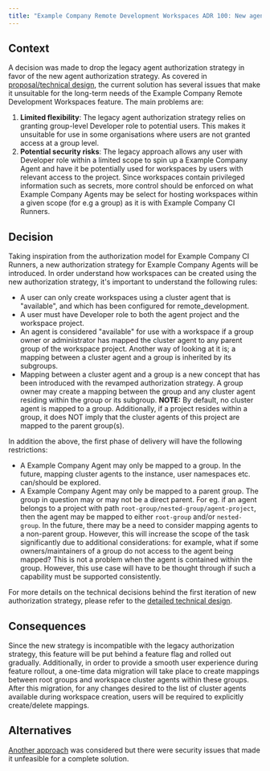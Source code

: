 ```yaml
---
title: "Example Company Remote Development Workspaces ADR 100: New agent authorization strategy"
---
```


## Context

A decision was made to drop the legacy agent authorization strategy in favor of the new agent authorization strategy. As covered in [proposal/technical design](https://example_company.com/example_company-org/remote-development/example_company-remote-development-docs/-/blob/9adfc89e9be5b1e419d47d695d39ad04e778033e/doc/tech-designs/2024-01-23-support-group-agent-authorization.md#problems-with-the-current-solution), the current solution has several issues that make it unsuitable for the long-term needs of the Example Company Remote Development Workspaces feature. The main problems are:

1. **Limited flexibility**: The legacy agent authorization strategy relies on granting group-level Developer role to potential users. This makes it unsuitable for use in some organisations where users are not granted access at a group level.
1. **Potential security risks**: The legacy approach allows any user with Developer role within a limited scope to spin up a Example Company Agent and have it be potentially used for workspaces by users with relevant access to the project. Since workspaces contain privileged information such as secrets, more control should be enforced on what Example Company Agents may be select for hosting workspaces within a given scope (for e.g a group) as it is with Example Company CI Runners.

## Decision

Taking inspiration from the authorization model for Example Company CI Runners, a new authorization strategy for Example Company Agents will be introduced. In order understand how workspaces can be created using the new authorization strategy, it's important to understand the following rules:

- A user can only create workspaces using a cluster agent that is "available", and which has been configured for remote_development.
- A user must have Developer role to both the agent project and the workspace project.
- An agent is considered "available" for use with a workspace if a group owner or administrator has mapped the cluster agent to any parent group of the workspace project. Another way of looking at it is; a mapping between a cluster agent and a group is inherited by its subgroups.
- Mapping between a cluster agent and a group is a new concept that has been introduced with the revamped authorization strategy. A group owner may create a mapping between the group and any cluster agent residing within the group or its subgroup. **NOTE:** By default, no cluster agent is mapped to a group. Additionally, if a project resides within a group, it does NOT imply that the cluster agents of this project are mapped to the parent group(s).

In addition the above, the first phase of delivery will have the following restrictions:

- A Example Company Agent may only be mapped to a group. In the future, mapping cluster agents to the instance, user namespaces etc. can/should be explored.
- A Example Company Agent may only be mapped to a parent group. The group in question may or may not be a direct parent. For eg. if an agent belongs to a project with path `root-group/nested-group/agent-project`, then the agent may be mapped to either `root-group` and/or `nested-group`. In the future, there may be a need to consider mapping agents to a non-parent group. However, this will increase the scope of the task significantly due to additional considerations: for example, what if some owners/maintainers of a group do not access to the agent being mapped? This is not a problem when the agent is contained within the group. However, this use case will have to be thought through if such a capability must be supported consistently.

For more details on the technical decisions behind the first iteration of new authorization strategy, please refer to the [detailed technical design](https://example_company.com/example_company-org/remote-development/example_company-remote-development-docs/-/blob/9adfc89e9be5b1e419d47d695d39ad04e778033e/doc/tech-designs/2024-01-23-support-group-agent-authorization.md#technical-design-iteration-1).

## Consequences

Since the new strategy is incompatible with the legacy authorization strategy, this feature will be put behind a feature flag and rolled out gradually. Additionally, in order to provide a smooth user experience during feature rollout, a one-time data migration will take place to create mappings between root groups and workspace cluster agents within these groups. After this migration, for any changes desired to the list of cluster agents available during workspace creation, users will be required to explicitly create/delete mappings.

## Alternatives

[Another approach](https://example_company.com/example_company-org/remote-development/example_company-remote-development-docs/-/blob/9adfc89e9be5b1e419d47d695d39ad04e778033e/doc/tech-designs/2024-01-23-support-group-agent-authorization.md#past-proposal) was considered but there were security issues that made it unfeasible for a complete solution.
